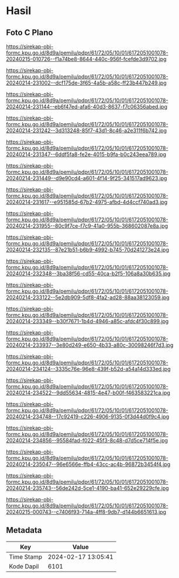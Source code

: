 # Hasil

## Foto C Plano

https://sirekap-obj-formc.kpu.go.id/8d9a/pemilu/pdpr/61/72/05/10/01/6172051001078-20240215-010726--f1a74be8-8644-440c-956f-fcefde3d9702.jpg

https://sirekap-obj-formc.kpu.go.id/8d9a/pemilu/pdpr/61/72/05/10/01/6172051001078-20240214-231002--dcf175de-3f65-4a5b-a58c-ff23b447b249.jpg

https://sirekap-obj-formc.kpu.go.id/8d9a/pemilu/pdpr/61/72/05/10/01/6172051001078-20240214-231144--eb6f47ed-afa6-40d3-8637-f7c06356abed.jpg

https://sirekap-obj-formc.kpu.go.id/8d9a/pemilu/pdpr/61/72/05/10/01/6172051001078-20240214-231242--3d313248-85f7-43d1-8c46-a2e311f6b742.jpg

https://sirekap-obj-formc.kpu.go.id/8d9a/pemilu/pdpr/61/72/05/10/01/6172051001078-20240214-231347--6ddf5fa8-fe2e-4015-b9fa-b0c243eea789.jpg

https://sirekap-obj-formc.kpu.go.id/8d9a/pemilu/pdpr/61/72/05/10/01/6172051001078-20240214-231449--d9e90cd4-a601-4f14-9f25-341517ad9623.jpg

https://sirekap-obj-formc.kpu.go.id/8d9a/pemilu/pdpr/61/72/05/10/01/6172051001078-20240214-231617--e951585d-67b2-4975-afbd-4d4ccf740ad3.jpg

https://sirekap-obj-formc.kpu.go.id/8d9a/pemilu/pdpr/61/72/05/10/01/6172051001078-20240214-231955--80c9f7ce-f7c9-41a0-955b-368602087e8a.jpg

https://sirekap-obj-formc.kpu.go.id/8d9a/pemilu/pdpr/61/72/05/10/01/6172051001078-20240214-232135--87e21b51-b6b9-4992-b745-70d241273e24.jpg

https://sirekap-obj-formc.kpu.go.id/8d9a/pemilu/pdpr/61/72/05/10/01/6172051001078-20240214-232348--3ba38f56-cd55-40ca-b2f5-106a8a30b635.jpg

https://sirekap-obj-formc.kpu.go.id/8d9a/pemilu/pdpr/61/72/05/10/01/6172051001078-20240214-233122--5e2db909-5df8-4fa2-ad28-88aa38123059.jpg

https://sirekap-obj-formc.kpu.go.id/8d9a/pemilu/pdpr/61/72/05/10/01/6172051001078-20240214-233349--b30f7671-1b4d-4946-a85c-afdc4f30c899.jpg

https://sirekap-obj-formc.kpu.go.id/8d9a/pemilu/pdpr/61/72/05/10/01/6172051001078-20240214-233937--3e80d249-e650-4b33-a80c-30098246f7d3.jpg

https://sirekap-obj-formc.kpu.go.id/8d9a/pemilu/pdpr/61/72/05/10/01/6172051001078-20240214-234124--3335c76e-96e8-439f-b52d-a54a14d333ed.jpg

https://sirekap-obj-formc.kpu.go.id/8d9a/pemilu/pdpr/61/72/05/10/01/6172051001078-20240214-234522--9dd55634-4815-4e47-b00f-f463583221ca.jpg

https://sirekap-obj-formc.kpu.go.id/8d9a/pemilu/pdpr/61/72/05/10/01/6172051001078-20240214-234748--17c92419-c226-4906-9135-0f3d44d0f9c4.jpg

https://sirekap-obj-formc.kpu.go.id/8d9a/pemilu/pdpr/61/72/05/10/01/6172051001078-20240214-234856--95584fad-f022-45f3-8c48-d7d5ce714f5e.jpg

https://sirekap-obj-formc.kpu.go.id/8d9a/pemilu/pdpr/61/72/05/10/01/6172051001078-20240214-235047--96e6566e-ffb4-43cc-ac4b-96872b3454f4.jpg

https://sirekap-obj-formc.kpu.go.id/8d9a/pemilu/pdpr/61/72/05/10/01/6172051001078-20240214-235743--56de242d-5ce1-4190-ba41-652e29229cfe.jpg

https://sirekap-obj-formc.kpu.go.id/8d9a/pemilu/pdpr/61/72/05/10/01/6172051001078-20240215-000743--c7406f93-714a-4ff8-9db7-d144b6651613.jpg


## Metadata

| Key        | Value               |
| ---------- | ------------------- |
| Time Stamp | 2024-02-17 13:05:41 |
| Kode Dapil | 6101                |



